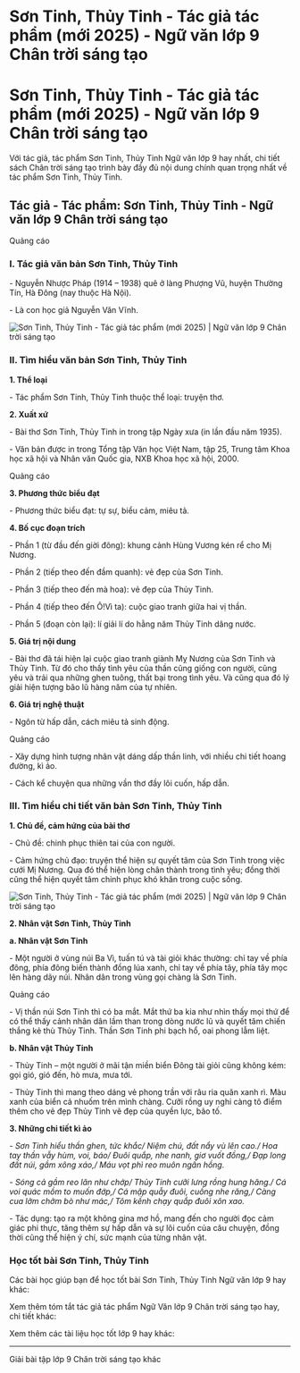 # Sơn Tinh, Thủy Tinh - Tác giả tác phẩm (mới 2025) - Ngữ văn lớp 9 Chân trời sáng tạo

# Sơn Tinh, Thủy Tinh - Tác giả tác phẩm (mới 2025) - Ngữ văn lớp 9 Chân trời sáng tạo

Với tác giả, tác phẩm Sơn Tinh, Thủy Tinh Ngữ văn lớp 9 hay nhất, chi tiết sách Chân trời sáng tạo trình bày đầy đủ nội dung chính quan trọng nhất về tác phẩm Sơn Tinh, Thủy Tinh.

## Tác giả - Tác phẩm: Sơn Tinh, Thủy Tinh - Ngữ văn lớp 9 Chân trời sáng tạo

Quảng cáo

### **I. Tác giả văn bản Sơn Tinh, Thủy Tinh**

\- Nguyễn Nhược Pháp (1914 – 1938) quê ở làng Phượng Vũ, huyện Thường Tín, Hà Đông (nay thuộc Hà Nội).

\- Là con học giả Nguyễn Văn Vĩnh.

![Sơn Tinh, Thủy Tinh - Tác giả tác phẩm \(mới 2025\) | Ngữ văn lớp 9 Chân trời sáng tạo](https://vietjack.com/soan-van-lop-9-ct/images/tac-gia-tac-pham-son-tinh-thuy-tinh.PNG)

### **II. Tìm hiểu văn bản Sơn Tinh, Thủy Tinh**

**1\. Thể loại**

\- Tác phẩm Sơn Tinh, Thủy Tinh thuộc thể loại: truyện thơ.

**2\. Xuất xứ**

\- Bài thơ Sơn Tinh, Thủy Tinh in trong tập Ngày xưa (in lần đầu năm 1935).

\- Văn bản được in trong Tổng tập Văn học Việt Nam, tập 25, Trung tâm Khoa học xã hội và Nhân văn Quốc gia, NXB Khoa học xã hội, 2000. 

Quảng cáo

**3\. Phương thức biểu đạt**

\- Phương thức biểu đạt: tự sự, biểu cảm, miêu tả.

**4\. Bố cục đoạn trích**

\- Phần 1 (từ đầu đến giời đông): khung cảnh Hùng Vương kén rể cho Mị Nương.

\- Phần 2 (tiếp theo đến đầm quanh): vẻ đẹp của Sơn Tinh.

\- Phần 3 (tiếp theo đến mà hoa): vẻ đẹp của Thủy Tinh.

\- Phần 4 (tiếp theo đến Ô!Vì ta): cuộc giao tranh giữa hai vị thần.

\- Phần 5 (đoạn còn lại): lí giải lí do hằng năm Thủy Tinh dâng nước.

**5\. Giá trị nội dung**

\- Bài thơ đã tái hiện lại cuộc giao tranh giành Mỵ Nương của Sơn Tinh và Thủy Tinh. Từ đó cho thấy tình yêu của thần cũng giống con người, cũng yêu và trải qua những ghen tuông, thất bại trong tình yêu. Và cũng qua đó lý giải hiện tượng bão lũ hàng năm của tự nhiên.

**6\. Giá trị nghệ thuật**

\- Ngôn từ hấp dẫn, cách miêu tả sinh động.

Quảng cáo

\- Xây dựng hình tượng nhân vật dáng dấp thần linh, với nhiều chi tiết hoang đường, kì ảo. 

\- Cách kể chuyện qua những vần thơ đầy lôi cuốn, hấp dẫn. 

### **III. Tìm hiểu chi tiết văn bản Sơn Tinh, Thủy Tinh**

**1\. Chủ đề, cảm hứng của bài thơ**

\- Chủ đề: chinh phục thiên tai của con người.

\- Cảm hứng chủ đạo: truyện thể hiện sự quyết tâm của Sơn Tinh trong việc cưới Mị Nương. Qua đó thể hiện lòng chân thành trong tình yêu; đồng thời cũng thể hiện quyết tâm chinh phục khó khăn trong cuộc sống.

![Sơn Tinh, Thủy Tinh - Tác giả tác phẩm \(mới 2025\) | Ngữ văn lớp 9 Chân trời sáng tạo](https://vietjack.com/soan-van-lop-9-ct/images/tac-gia-tac-pham-son-tinh-thuy-tinh-1.PNG)

**2\. Nhân vật Sơn Tinh, Thủy Tinh**

**a. Nhân vật Sơn Tinh**

\- Một người ở vùng núi Ba Vì, tuấn tú và tài giỏi khác thường: chỉ tay về phía đông, phía đông biến thành đồng lúa xanh, chỉ tay về phía tây, phía tây mọc lên hàng dãy núi. Nhân dân trong vùng gọi chàng là Sơn Tinh.

Quảng cáo

\- Vị thần núi Sơn Tinh thì có ba mắt. Mắt thứ ba kia như nhìn thấy mọi thứ để có thể thấy cảnh nhân dân lầm than trong dòng nước lũ và quyết tâm chiến thắng kẻ thù Thủy Tinh. Thần Sơn Tinh phi bạch hổ, oai phong lẫm liệt.

**b. Nhân vật Thủy Tinh**

\- Thủy Tinh – một người ở mãi tận miền biển Đông tài giỏi cũng không kém: gọi gió, gió đến, hò mưa, mưa tới.

\- Thủy Tinh thì mang theo dáng vẻ phong trần với râu ria quăn xanh rì. Màu xanh của biển cả nhuốm trên mình chàng. Cưỡi rồng uy nghi càng tô điểm thêm cho vẻ đẹp Thủy Tinh vẽ đẹp của quyền lực, bão tố.

**3\. Những chi tiết kì ảo**

_\- Sơn Tinh hiểu thần ghen, tức khắc/ Niệm chú, đất nẩy vù lên cao./ Hoa tay thần vẫy hùm, voi, báo/ Đuôi quắp, nhe nanh, giơ vuốt đồng,/ Đạp long đất núi, gầm xông xáo,/ Máu vọt phì reo muôn ngấn hồng._

_\- Sóng cả gầm reo lăn như chớp/ Thủy Tinh cưỡi lưng rồng hung hăng./ Cá voi quác mồm to muốn đớp,/ Cá mập quẫy đuôi, cuồng nhe răng,/ Càng cua lởm chởm bò như mác,/ Tôm kềnh chạy quắp đuôi xôn xao._

\- Tác dụng: tạo ra một không gina mơ hồ, mang đến cho người đọc cảm giác phi thực, tăng thêm sự hấp dẫn và sự lôi cuốn của câu chuyện, đồng thời cũng thể hiện ý chí, sức mạnh của từng nhân vật.

### **Học tốt bài Sơn Tinh, Thủy Tinh**

Các bài học giúp bạn để học tốt bài Sơn Tinh, Thủy Tinh Ngữ văn lớp 9 hay khác:

Xem thêm tóm tắt tác giả tác phẩm Ngữ Văn lớp 9 Chân trời sáng tạo hay, chi tiết khác:

Xem thêm các tài liệu học tốt lớp 9 hay khác:

* * *

Giải bài tập lớp 9 Chân trời sáng tạo khác
